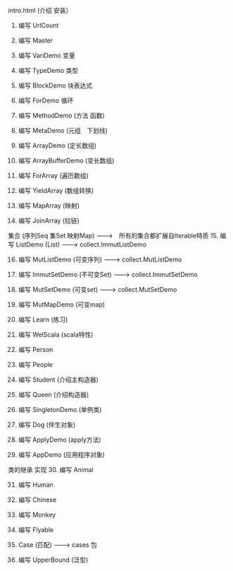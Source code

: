 intro.html (介绍 安装）

1. 编写 UrlCount

2. 编写 Master

3. 编写 VariDemo 变量

4. 编写 TypeDemo 类型

5. 编写 BlockDemo 块表达式

6. 编写 ForDemo 循环

7. 编写 MethodDemo (方法 函数)


8. 编写 MetaDemo (元组　下划线)

9. 编写 ArrayDemo (定长数组)

10. 编写 ArrayBufferDemo (变长数组)

11. 编写 ForArray (遍历数组)

12. 编写 YieldArray (数组转换)

13. 编写 MapArray (映射)

14. 编写 JoinArray (拉链)

集合 (序列Seq 集Set 映射Map) --->　所有的集合都扩展自Iterable特质
15. 编写 ListDemo (List) ---> collect.ImmutListDemo

16. 编写 MutListDemo (可变序列) ---> collect.MutListDemo

17. 编写 ImmutSetDemo (不可变Set) ---> collect.ImmutSetDemo

18. 编写 MutSetDemo (可变set) ---> collect.MutSetDemo

19. 编写 MutMapDemo (可变map)


20. 编写 Learn (练习)

21. 编写 WelScala (scala特性)


22. 编写 Person

23. 编写 People

24. 编写 Student (介绍主构造器)

25. 编写 Queen (介绍构造器)

26. 编写 SingletonDemo (单例类)

27. 编写 Dog (伴生对象)

28. 编写 ApplyDemo (apply方法)

29. 编写 AppDemo (应用程序对象)

类的继承 实现
30. 编写 Animal

31. 编写 Human

32. 编写 Chinese

32. 编写 Monkey

33. 编写 Flyable

34. Case (匹配) ---> cases 包


35. 编写 UpperBound (泛型)